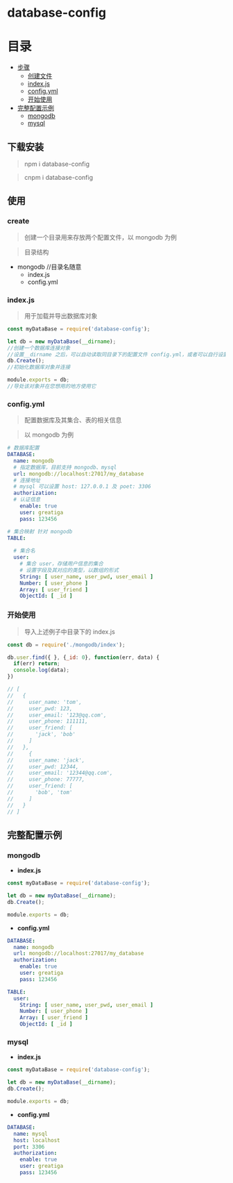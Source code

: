 # database-config

# 目录

* [步骤](#使用)
  * [创建文件](#create)
  * [index.js](#indexjs)
  * [config.yml](#configyml)
  * [开始使用](#开始使用)
* [完整配置示例](#完整配置示例)
  * [mongodb](#mongodb)
  * [mysql](#mysql)

## 下载安装

> npm i database-config

> cnpm i database-config

## 使用

### create

> 创建一个目录用来存放两个配置文件，以 mongodb 为例

> 目录结构

* mongodb //目录名随意
  * index.js
  * config.yml

### index.js

> 用于加载并导出数据库对象

```javascript
const myDataBase = require('database-config');

let db = new myDataBase(__dirname);
//创建一个数据库连接对象
//设置__dirname 之后，可以自动读取同目录下的配置文件 config.yml，或者可以自行设置目录位置
db.Create();
//初始化数据库对象并连接

module.exports = db;
//导处该对象并在您想用的地方使用它
```

### config.yml

> 配置数据库及其集合、表的相关信息

> 以 mongodb 为例

```yml
# 数据库配置
DATABASE:
  name: mongodb
  # 指定数据库，目前支持 mongodb、mysql
  url: mongodb://localhost:27017/my_database
  # 连接地址 
  # mysql 可以设置 host: 127.0.0.1 及 poet: 3306
  authorization:
  # 认证信息
    enable: true
    user: greatiga
    pass: 123456

# 集合映射 针对 mongodb
TABLE:
  
  # 集合名
  user:
    # 集合 user，存储用户信息的集合
    # 设置字段及其对应的类型，以数组的形式
    String: [ user_name, user_pwd, user_email ]
    Number: [ user_phone ]
    Array: [ user_friend ]
    ObjectId: [ _id ]
```

### 开始使用

> 导入上述例子中目录下的 index.js

```javascript
const db = require('./mongodb/index');

db.user.find({ }, {_id: 0}, function(err, data) {
  if(err) return;
  console.log(data);
})

// [
//   {
//     user_name: 'tom',
//     user_pwd: 123,
//     user_email: '123@qq.com',
//     user_phone: 111111,
//     user_friend: [
//       'jack', 'bob'
//     ]
//   },
//     {
//     user_name: 'jack',
//     user_pwd: 12344,
//     user_email: '12344@qq.com',
//     user_phone: 77777,
//     user_friend: [
//       'bob', 'tom'
//     ]
//   }
// ]
```

## 完整配置示例

### mongodb

* **index.js**

```javascript
const myDataBase = require('database-config');

let db = new myDataBase(__dirname);
db.Create();

module.exports = db;
```

* **config.yml**

```yml
DATABASE:
  name: mongodb
  url: mongodb://localhost:27017/my_database
  authorization:
    enable: true
    user: greatiga
    pass: 123456

TABLE:
  user:
    String: [ user_name, user_pwd, user_email ]
    Number: [ user_phone ]
    Array: [ user_friend ]
    ObjectId: [ _id ]
```

### mysql

* **index.js**

```javascript
const myDataBase = require('database-config');

let db = new myDataBase(__dirname);
db.Create();

module.exports = db;
```

* **config.yml**

```yml
DATABASE:
  name: mysql
  host: localhost
  port: 3306
  authorization:
    enable: true
    user: greatiga
    pass: 123456
```